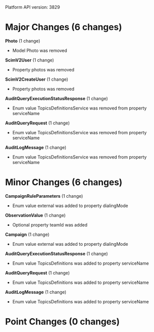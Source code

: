 Platform API version: 3829


# Major Changes (6 changes)

**Photo** (1 change)

* Model Photo was removed

**ScimV2User** (1 change)

* Property photos was removed

**ScimV2CreateUser** (1 change)

* Property photos was removed

**AuditQueryExecutionStatusResponse** (1 change)

* Enum value TopicsDefinitionsService was removed from property serviceName

**AuditQueryRequest** (1 change)

* Enum value TopicsDefinitionsService was removed from property serviceName

**AuditLogMessage** (1 change)

* Enum value TopicsDefinitionsService was removed from property serviceName


# Minor Changes (6 changes)

**CampaignRuleParameters** (1 change)

* Enum value external was added to property dialingMode

**ObservationValue** (1 change)

* Optional property teamId was added

**Campaign** (1 change)

* Enum value external was added to property dialingMode

**AuditQueryExecutionStatusResponse** (1 change)

* Enum value TopicsDefinitions was added to property serviceName

**AuditQueryRequest** (1 change)

* Enum value TopicsDefinitions was added to property serviceName

**AuditLogMessage** (1 change)

* Enum value TopicsDefinitions was added to property serviceName


# Point Changes (0 changes)
